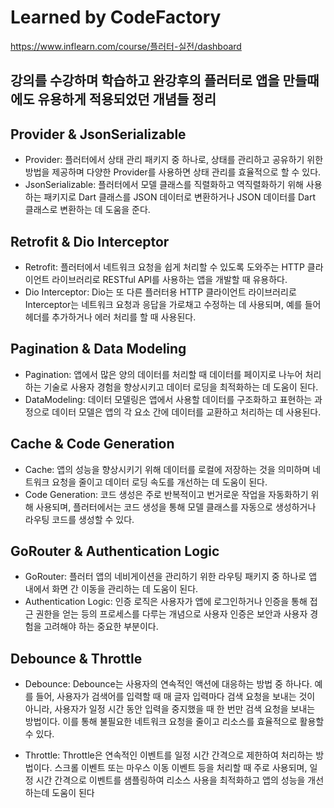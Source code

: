 # Learned by CodeFactory
https://www.inflearn.com/course/플러터-실전/dashboard
## 강의를 수강하며 학습하고 완강후의 플러터로 앱을 만들때에도 유용하게 적용되었던 개념들 정리
## Provider & JsonSerializable

* Provider: 플러터에서 상태 관리 패키지 중 하나로, 상태를 관리하고 공유하기 위한 방법을 제공하며 다양한 Provider를 사용하면 상태 관리를 효율적으로 할 수 있다.
* JsonSerializable: 플러터에서 모델 클래스를 직렬화하고 역직렬화하기 위해 사용하는 패키지로 Dart 클래스를 JSON 데이터로 변환하거나 JSON 데이터를 Dart 클래스로 변환하는 데 도움을 준다.

## Retrofit & Dio Interceptor

* Retrofit: 플러터에서 네트워크 요청을 쉽게 처리할 수 있도록 도와주는 HTTP 클라이언트 라이브러리로 RESTful API를 사용하는 앱을 개발할 때 유용하다.
* Dio Interceptor: Dio는 또 다른 플러터용 HTTP 클라이언트 라이브러리로 Interceptor는 네트워크 요청과 응답을 가로채고 수정하는 데 사용되며, 예를 들어 헤더를 추가하거나 에러 처리를 할 때 사용된다.

## Pagination & Data Modeling

* Pagination: 앱에서 많은 양의 데이터를 처리할 때 데이터를 페이지로 나누어 처리하는 기술로 사용자 경험을 향상시키고 데이터 로딩을 최적화하는 데 도움이 된다.
* DataModeling: 데이터 모델링은 앱에서 사용할 데이터를 구조화하고 표현하는 과정으로 데이터 모델은 앱의 각 요소 간에 데이터를 교환하고 처리하는 데 사용된다.

## Cache & Code Generation

* Cache: 앱의 성능을 향상시키기 위해 데이터를 로컬에 저장하는 것을 의미하며 네트워크 요청을 줄이고 데이터 로딩 속도를 개선하는 데 도움이 된다.
* Code Generation: 코드 생성은 주로 반복적이고 번거로운 작업을 자동화하기 위해 사용되며, 플러터에서는 코드 생성을 통해 모델 클래스를 자동으로 생성하거나 라우팅 코드를 생성할 수 있다.

## GoRouter & Authentication Logic

* GoRouter: 플러터 앱의 네비게이션을 관리하기 위한 라우팅 패키지 중 하나로 앱 내에서 화면 간 이동을 관리하는 데 도움이 된다.
* Authentication Logic: 인증 로직은 사용자가 앱에 로그인하거나 인증을 통해 접근 권한을 얻는 등의 프로세스를 다루는 개념으로 사용자 인증은 보안과 사용자 경험을 고려해야 하는 중요한 부분이다.

## Debounce & Throttle

* Debounce: Debounce는 사용자의 연속적인 액션에 대응하는 방법 중 하나다. 예를 들어, 사용자가 검색어를 입력할 때 매 글자 입력마다 검색 요청을 보내는 것이 아니라, 사용자가 일정 시간 동안 입력을 중지했을 때 한 번만 검색 요청을 보내는 방법이다. 이를 통해 불필요한 네트워크 요청을 줄이고 리소스를 효율적으로 활용할 수 있다.

* Throttle: Throttle은 연속적인 이벤트를 일정 시간 간격으로 제한하여 처리하는 방법이다. 스크롤 이벤트 또는 마우스 이동 이벤트 등을 처리할 때 주로 사용되며, 일정 시간 간격으로 이벤트를 샘플링하여 리소스 사용을 최적화하고 앱의 성능을 개선하는데 도움이 된다
